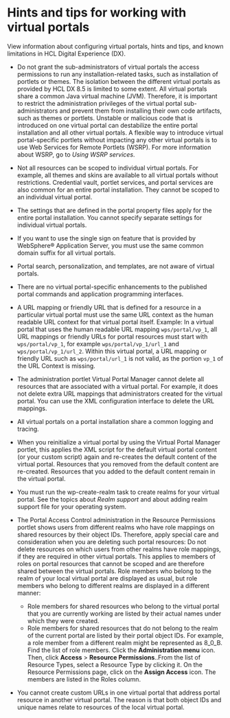 # Hints and tips for working with virtual portals

View information about configuring virtual portals, hints and tips, and known limitations in HCL Digital Experience (DX).

-   Do not grant the sub-administrators of virtual portals the access permissions to run any installation-related tasks, such as installation of portlets or themes. The isolation between the different virtual portals as provided by HCL DX 8.5 is limited to some extent. All virtual portals share a common Java virtual machine \(JVM\). Therefore, it is important to restrict the administration privileges of the virtual portal sub-administrators and prevent them from installing their own code artifacts, such as themes or portlets. Unstable or malicious code that is introduced on one virtual portal can destabilize the entire portal installation and all other virtual portals. A flexible way to introduce virtual portal-specific portlets without impacting any other virtual portals is to use Web Services for Remote Portlets \(WSRP\). For more information about WSRP, go to *Using WSRP services*.
-   Not all resources can be scoped to individual virtual portals. For example, all themes and skins are available to all virtual portals without restrictions. Credential vault, portlet services, and portal services are also common for an entire portal installation. They cannot be scoped to an individual virtual portal.
-   The settings that are defined in the portal property files apply for the entire portal installation. You cannot specify separate settings for individual virtual portals.
-   If you want to use the single sign on feature that is provided by WebSphere® Application Server, you must use the same common domain suffix for all virtual portals.
-   Portal search, personalization, and templates, are not aware of virtual portals.
-   There are no virtual portal-specific enhancements to the published portal commands and application programming interfaces.
-   A URL mapping or friendly URL that is defined for a resource in a particular virtual portal must use the same URL context as the human readable URL context for that virtual portal itself. Example: In a virtual portal that uses the human readable URL mapping `wps/portal/vp_1`, all URL mappings or friendly URLs for portal resources must start with `wps/portal/vp_1`, for example `wps/portal/vp_1/url_1` and `wps/portal/vp_1/url_2`. Within this virtual portal, a URL mapping or friendly URL such as `wps/portal/url_1` is not valid, as the portion `vp_1` of the URL Context is missing.
-   The administration portlet Virtual Portal Manager cannot delete all resources that are associated with a virtual portal. For example, it does not delete extra URL mappings that administrators created for the virtual portal. You can use the XML configuration interface to delete the URL mappings.
-   All virtual portals on a portal installation share a common logging and tracing.
-   When you reinitialize a virtual portal by using the Virtual Portal Manager portlet, this applies the XML script for the default virtual portal content \(or your custom script\) again and re-creates the default content of the virtual portal. Resources that you removed from the default content are re-created. Resources that you added to the default content remain in the virtual portal.
-   You must run the wp-create-realm task to create realms for your virtual portal. See the topics about *Realm support* and about adding realm support file for your operating system.
-   The Portal Access Control administration in the Resource Permissions portlet shows users from different realms who have role mappings on shared resources by their object IDs. Therefore, apply special care and consideration when you are deleting such portal resources: Do not delete resources on which users from other realms have role mappings, if they are required in other virtual portals. This applies to members of roles on portal resources that cannot be scoped and are therefore shared between the virtual portals. Role members who belong to the realm of your local virtual portal are displayed as usual, but role members who belong to different realms are displayed in a different manner:

    -   Role members for shared resources who belong to the virtual portal that you are currently working are listed by their actual names under which they were created.
    -   Role members for shared resources that do not belong to the realm of the current portal are listed by their portal object IDs. For example, a role member from a different realm might be represented as 8\_0\_B.
    Find the list of role members. Click the **Administration menu** icon. Then, click **Access** \> **Resource Permissions**..From the list of Resource Types, select a Resource Type by clicking it. On the Resource Permissions page, click on the **Assign Access** icon. The members are listed in the Roles column.

-   You cannot create custom URLs in one virtual portal that address portal resource in another virtual portal. The reason is that both object IDs and unique names relate to resources of the local virtual portal.

